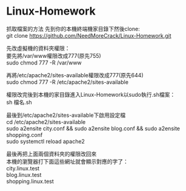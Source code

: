 # Linux-Homework
  
抓取檔案的方法 先到你的本機終端機家目錄下然後clone:  
git clone https://github.com/NeedMoreCrack/Linux-Homework.git   
  
先改虛擬機的資料夾權限：  
要先將/var/www權限改成777(原先755)  
sudo chmod 777 -R /var/www  
  
再將/etc/apache2/sites-available權限改成777(原先644)  
sudo chmod 777 -R /etc/apache2/sites-available  
  
權限改完後到本機的家目錄進入Linux-Homework以sudo執行.sh檔案：  
sh 檔名.sh  
  
最後到/etc/apache2/sites-available下啟用設定檔  
cd /etc/apache2/sites-available  
sudo a2ensite city.conf && sudo a2ensite blog.conf && sudo a2ensite shopping.conf  
sudo systemctl reload apache2  
  
最後再把上面兩個資料夾的權限改回來  
本機的瀏覽器打下面這些網址就會顯示對應的字了：  
city.linux.test  
blog.linux.test  
shopping.linux.test  

